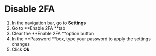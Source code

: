 
# Disable 2FA



1.  In the navigation bar, go to **Settings**
1.  Go to **Enable 2FA **tab 
1.  Clear the **Enable 2FA **option button
1.  In the **Password **box, type your password to apply the settings changes
1.  Click **Ok**